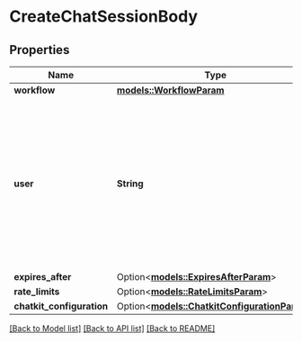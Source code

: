# CreateChatSessionBody

## Properties

Name | Type | Description | Notes
------------ | ------------- | ------------- | -------------
**workflow** | [**models::WorkflowParam**](WorkflowParam.md) |  | 
**user** | **String** | A free-form string that identifies your end user; ensures this Session can access other objects that have the same `user` scope. | 
**expires_after** | Option<[**models::ExpiresAfterParam**](ExpiresAfterParam.md)> |  | [optional]
**rate_limits** | Option<[**models::RateLimitsParam**](RateLimitsParam.md)> |  | [optional]
**chatkit_configuration** | Option<[**models::ChatkitConfigurationParam**](ChatkitConfigurationParam.md)> |  | [optional]

[[Back to Model list]](../README.md#documentation-for-models) [[Back to API list]](../README.md#documentation-for-api-endpoints) [[Back to README]](../README.md)


